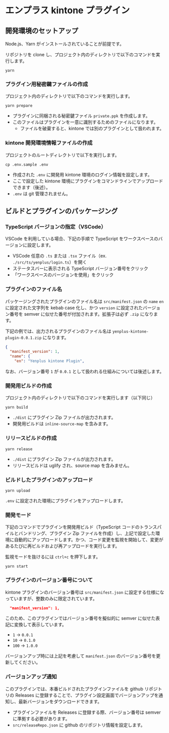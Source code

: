 # エンプラス kintone プラグイン

## 開発環境のセットアップ

Node.js、Yarn がインストールされていることが前提です。

リポジトリを clone し、プロジェクト内のディレクトリで以下のコマンドを実行します。

```shell
yarn
```

### プラグイン用秘密鍵ファイルの作成

プロジェクト内のディレクトリで以下のコマンドを実行します。

```
yarn prepare
```

- プラグインに同梱される秘密鍵ファイル `private.ppk` を作成します。
- このファイルはプラグインを一意に識別するためのファイルになります。
  - ファイルを破棄すると、kintone では別のプラグインとして扱われます。

### kintone 開発環境情報ファイルの作成

プロジェクトのルートディレクトリで以下を実行します。

```shell
cp .env.sample .env
```

- 作成された `.env` に開発用 kintone 環境のログイン情報を設定します。
- ここで設定した kintone 環境にプラグインをコマンドラインでアップロードできます（後述）。
- `.env` は git 管理されません。

## ビルドとプラグインのパッケージング

### TypeScript バージョンの指定（VSCode）

VSCode を利用している場合、下記の手順で TypeScript をワークスペースのバージョンに設定します。

- VSCode 任意の `.ts` または `.tsx` ファイル（ex. `./src/ts/yenplus/login.ts`）を開く
- ステータスバーに表示される TypeScript バージョン番号をクリック
- 「ワークスペースのバージョンを使用」をクリック

### プラグインのファイル名

パッケージングされたプラグインのファイル名は `src/manifest.json` の `name` `en` に設定された文字列を kebab case 化し、かつ `version` に設定されたバージョン番号を semver に似せた番号が付加されます。拡張子は必ず `.zip` になります。

下記の例では、出力されるプラグインのファイル名は `yenplus-kintone-plugin-0.0.1.zip` になります。

```json
{
  "manifest_version": 1,
  "name": {
    "en": "Yenplus kintone Plugin",
```

なお、バージョン番号 `1` が `0.0.1` として扱われる仕組みについては後述します。 

### 開発用ビルドの作成

プロジェクト内のディレクトリで以下のコマンドを実行します（以下同じ）

```shell
yarn build
```

- `./dist` にプラグイン Zip ファイルが出力されます。
- 開発用ビルドは `inline-source-map` を含みます。

### リリースビルドの作成

```shell
yarn release
```

- `./dist` にプラグイン Zip ファイルが出力されます。
- リリースビルドは uglify され、source map を含みません。

### ビルドしたプラグインのアップロード

```shell
yarn upload
```

`.env` に設定された環境にプラグインをアップロードします。

### 開発モード

下記のコマンドでプラグインを開発用ビルド（TypeScript コードのトランスパイルとバンドリング、プラグイン Zip ファイルを作成）し、上記で設定した環境に自動的にアップロードします。かつ、コード変更を監視を開始して、変更があるたびに再ビルドおよび再アップロードを実行します。

監視モードを抜けるには `ctrl+c` を押下します。

```shell
yarn start
```

### プラグインのバージョン番号について

kintone プラグインのバージョン番号は `src/manifest.json` に設定する仕様になっていますが、整数のみに限定されています。

```JSON
  "manifest_version": 1,
```

このため、このプラグインではバージョン番号を擬似的に semver に似せた表記に変換して表示しています。

- `1` → `0.0.1`
- `10` → `0.1.0`
- `100` → `1.0.0`

バージョンアップ時には上記を考慮して `manifest.json` のバージョン番号を更新してください。

### バージョンアップ通知

このプラグインでは、本番ビルドされたプラグインファイルを github リポジトリの Releases に登録することで、プラグイン設定画面でバージョンアップを通知し、最新バージョンをダウンロードできます。

- プラグインファイルを Releases に登録する際、バージョン番号は semver に準拠する必要があります。
- `src/releaseRepo.json` に github のリポジトリ情報を設定します。
